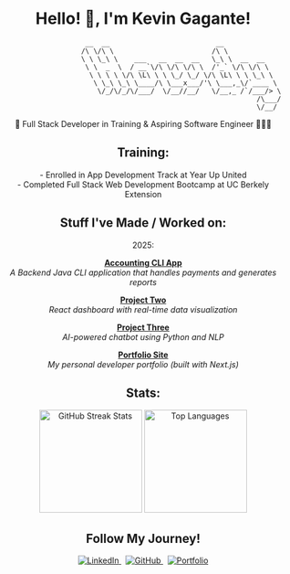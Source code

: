 <h1 align="center"> Hello! 👋, I'm Kevin Gagante!</h1>

```
                     __  __                          __              
                    /\ \/\ \                        /\ \             
                    \ \ \_\ \    ___   __  __  __   \_\ \  __  __    
                     \ \  _  \  / __`\/\ \/\ \/\ \  /'_` \/\ \/\ \   
                      \ \ \ \ \/\ \L\ \ \ \_/ \_/ \/\ \L\ \ \ \_\ \  
                       \ \_\ \_\ \____/\ \___x___/'\ \___,_\/`____ \ 
                        \/_/\/_/\/___/  \/__//__/   \/__,_ /`/___/> \
                                                               /\___/
                                                               \/__/ 
```

<p align="center"> 🚀 Full Stack Developer in Training & Aspiring Software Engineer 👨🏽‍💻 </p>

<h2 align="center"> Training: </h2>
<p align="center">
- Enrolled in App Development Track at Year Up United <br>
- Completed Full Stack Web Development Bootcamp at UC Berkely Extension
<br>
</p>

<h2 align="center"> Stuff I've Made / Worked on:</h3>

<div align="center">  
2025:

**[Accounting CLI App](https://github.com/Gagucci/Capstone-1-Accounting-Ledger-App)**  
*A Backend Java CLI application that handles payments and generates reports*  

**[Project Two](https://github.com/yourusername/project2)**  
*React dashboard with real-time data visualization*  

**[Project Three](https://github.com/yourusername/project3)**  
*AI-powered chatbot using Python and NLP*  

**[Portfolio Site](https://yourportfolio.com)**  
*My personal developer portfolio (built with Next.js)*  
</div>

<h2 align="center">Stats:</h2>

<div align="center">
  
  <img src="https://github-readme-streak-stats.herokuapp.com/?user=xuAMINE&theme=dark&background=000000&ring=00FF00&fire=00FF00&currStreakLabel=00FF00&sideLabels=FFFFFF" alt="GitHub Streak Stats" height="180px"/>

<img src="https://github-readme-stats.vercel.app/api/top-langs/?username=xuAMINE&layout=compact&theme=dark&bg_color=000000&title_color=FFFFFF&text_color=FFFFFF&icon_color=00FF00" alt="Top Languages" height="180px"/>
</div>

<h2 align="center"> Follow My Journey! </h2>
<div align="center">
  <a href="https://www.linkedin.com/in/kevingagante/">
    <img src="https://img.shields.io/badge/LinkedIn-181717?style=for-the-badge&logo=linkedin&logoColor=white" alt="LinkedIn"/>
  </a>
  &nbsp;
  <a href="https://github.com/Gagucci">
    <img src="https://img.shields.io/badge/GitHub-181717?style=for-the-badge&logo=github&logoColor=white" alt="GitHub"/>
  </a>
  &nbsp;
  <a href="https://gagucci.github.io/KG-Portfolio/">
    <img src="https://img.shields.io/badge/Portfolio-181717?style=for-the-badge&logo=arc&logoColor=white" alt="Portfolio"/>
  </a>
</div>
